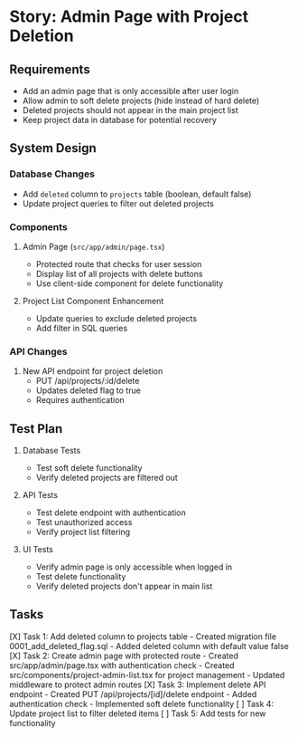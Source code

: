 # Story: Admin Page with Project Deletion

## Requirements
- Add an admin page that is only accessible after user login
- Allow admin to soft delete projects (hide instead of hard delete)
- Deleted projects should not appear in the main project list
- Keep project data in database for potential recovery

## System Design

### Database Changes
- Add `deleted` column to `projects` table (boolean, default false)
- Update project queries to filter out deleted projects

### Components
1. Admin Page (`src/app/admin/page.tsx`)
   - Protected route that checks for user session
   - Display list of all projects with delete buttons
   - Use client-side component for delete functionality

2. Project List Component Enhancement
   - Update queries to exclude deleted projects
   - Add filter in SQL queries

### API Changes
1. New API endpoint for project deletion
   - PUT /api/projects/:id/delete
   - Updates deleted flag to true
   - Requires authentication

## Test Plan
1. Database Tests
   - Test soft delete functionality
   - Verify deleted projects are filtered out

2. API Tests
   - Test delete endpoint with authentication
   - Test unauthorized access
   - Verify project list filtering

3. UI Tests
   - Verify admin page is only accessible when logged in
   - Test delete functionality
   - Verify deleted projects don't appear in main list

## Tasks
[X] Task 1: Add deleted column to projects table
    - Created migration file 0001_add_deleted_flag.sql
    - Added deleted column with default value false
[X] Task 2: Create admin page with protected route
    - Created src/app/admin/page.tsx with authentication check
    - Created src/components/project-admin-list.tsx for project management
    - Updated middleware to protect admin routes
[X] Task 3: Implement delete API endpoint
    - Created PUT /api/projects/[id]/delete endpoint
    - Added authentication check
    - Implemented soft delete functionality
[ ] Task 4: Update project list to filter deleted items
[ ] Task 5: Add tests for new functionality